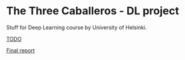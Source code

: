 # The Three Caballeros - DL project

Stuff for Deep Learning course by University of Helsinki.

[TODO](documentation/TODO.md)

[Final report](documentation/final_report.md)

